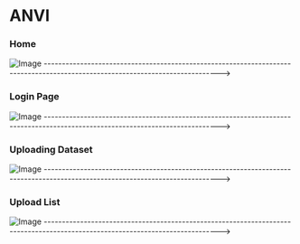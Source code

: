 # ANVI
### Home
![Image](https://github.com/user-attachments/assets/12514ada-a1b0-4233-8c93-64f9fba5cb62)
------------------------------------------------------------------------------------------------------------------------------>
### Login Page
![Image](https://github.com/user-attachments/assets/19965d02-067f-4a0c-b433-85c6418cc908)
------------------------------------------------------------------------------------------------------------------------------>
### Uploading Dataset
![Image](https://github.com/user-attachments/assets/fc040048-d26c-4240-8549-5145718cca87)
------------------------------------------------------------------------------------------------------------------------------>
### Upload List
![Image](https://github.com/user-attachments/assets/3bf5980d-88a3-4ab2-966d-0fac36318e30)
------------------------------------------------------------------------------------------------------------------------------>
